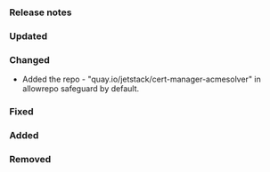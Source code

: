 ### Release notes

### Updated

### Changed
- Added the repo - "quay.io/jetstack/cert-manager-acmesolver" in allowrepo safeguard by default.

### Fixed

### Added

### Removed
